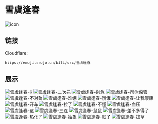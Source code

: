# 雪虞逢春
![icon](https://emoji.shojo.cn/bili/src/雪虞逢春/icon.png)
## 链接
Cloudflare:
```
https://emoji.shojo.cn/bili/src/雪虞逢春
```
## 展示
![雪虞逢春-6](https://emoji.shojo.cn/bili/src/雪虞逢春/雪虞逢春-6.png)
![雪虞逢春-二次元](https://emoji.shojo.cn/bili/src/雪虞逢春/雪虞逢春-二次元.png)
![雪虞逢春-别急](https://emoji.shojo.cn/bili/src/雪虞逢春/雪虞逢春-别急.png)
![雪虞逢春-帮你保管](https://emoji.shojo.cn/bili/src/雪虞逢春/雪虞逢春-帮你保管.png)
![雪虞逢春-不对劲](https://emoji.shojo.cn/bili/src/雪虞逢春/雪虞逢春-不对劲.png)
![雪虞逢春-难绷](https://emoji.shojo.cn/bili/src/雪虞逢春/雪虞逢春-难绷.png)
![雪虞逢春-饿饿](https://emoji.shojo.cn/bili/src/雪虞逢春/雪虞逢春-饿饿.png)
![雪虞逢春-让我康康](https://emoji.shojo.cn/bili/src/雪虞逢春/雪虞逢春-让我康康.png)
![雪虞逢春-开车](https://emoji.shojo.cn/bili/src/雪虞逢春/雪虞逢春-开车.png)
![雪虞逢春-拉了](https://emoji.shojo.cn/bili/src/雪虞逢春/雪虞逢春-拉了.png)
![雪虞逢春-不懂](https://emoji.shojo.cn/bili/src/雪虞逢春/雪虞逢春-不懂.png)
![雪虞逢春-血压](https://emoji.shojo.cn/bili/src/雪虞逢春/雪虞逢春-血压.png)
![雪虞逢春-这](https://emoji.shojo.cn/bili/src/雪虞逢春/雪虞逢春-这.png)
![雪虞逢春-三连](https://emoji.shojo.cn/bili/src/雪虞逢春/雪虞逢春-三连.png)
![雪虞逢春-鼠鼠](https://emoji.shojo.cn/bili/src/雪虞逢春/雪虞逢春-鼠鼠.png)
![雪虞逢春-差不多得了](https://emoji.shojo.cn/bili/src/雪虞逢春/雪虞逢春-差不多得了.png)
![雪虞逢春-热化了](https://emoji.shojo.cn/bili/src/雪虞逢春/雪虞逢春-热化了.png)
![雪虞逢春-抽象](https://emoji.shojo.cn/bili/src/雪虞逢春/雪虞逢春-抽象.png)
![雪虞逢春-眠了](https://emoji.shojo.cn/bili/src/雪虞逢春/雪虞逢春-眠了.png)
![雪虞逢春-拔草](https://emoji.shojo.cn/bili/src/雪虞逢春/雪虞逢春-拔草.png)

